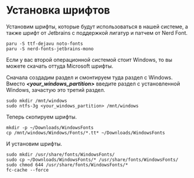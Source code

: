 # Установка шрифтов

Установим шрифты, которые будут использоваться в нашей системе, а также шрифт от Jetbrains с поддержкой лигатур и патчем от Nerd Font.

```shell
paru -S ttf-dejavu noto-fonts
paru -S nerd-fonts-jetbrains-mono
```

Если у вас второй операционной системой стоит Windows, то вы можете скачать оттуда Microsoft шрифты.

Сначала создадим раздел и смонтируем туда раздел с Windows. Вместо _**\<your\_windows\_partition>**_ введите раздел с установленной Windows, зачастую это третий раздел.

```shell
sudo mkdir /mnt/windows
sudo ntfs-3g <your_windows_partition> /mnt/windows
```

Теперь скопируем шрифты.

```shell
mkdir -p ~/Downloads/WindowsFonts
cp /mnt/windows/Windows/Fonts/*.tt* ~/Downloads/WindowsFonts
```

И установим шрифты.

```shell
sudo mkdir /usr/share/fonts/WindowsFonts/
sudo cp ~/Downloads/WindowsFonts/* /usr/share/fonts/WindowsFonts/
sudo chmod 644 /usr/share/fonts/WindowsFonts/*
fc-cache --force
```
